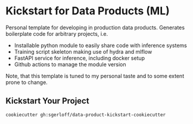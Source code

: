 # Kickstart for Data Products (ML)

Personal template for developing in production data products. Generates boilerplate code for arbitrary projects, i.e.
- Installable python module to easily share code with inference systems
- Training script skeleton making use of hydra and mlflow
- FastAPI service for inference, including docker setup
- Github actions to manage the module version

Note, that this template is tuned to my personal taste and to some extent prone to change.

## Kickstart Your Project
```commandline
cookiecutter gh:sgerloff/data-product-kickstart-cookiecutter
```
